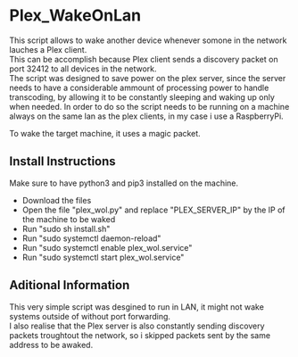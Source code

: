 # Plex_WakeOnLan

This script allows to wake another device whenever somone in the network lauches a Plex client.  
This can be accomplish because Plex client sends a discovery packet on port 32412 to all devices in the network.  
The script was designed to save power on the plex server, since the server needs to have a considerable ammount of processing power to handle transcoding, by allowing it to be constantly sleeping and waking up only when needed. In order to do so the script needs to be running on a machine always on the same lan as the plex clients, in my case i use a RaspberryPi.  

To wake the target machine, it uses a magic packet.

## Install Instructions
Make sure to have python3 and pip3 installed on the machine.  

- Download the files  
- Open the file "plex_wol.py" and replace "PLEX_SERVER_IP" by the IP of the machine to be waked
- Run "sudo sh install.sh"  
- Run "sudo systemctl daemon-reload"  
- Run "sudo systemctl enable plex_wol.service"  
- Run "sudo systemctl start plex_wol.service"  


## Aditional Information
This very simple script was desgined to run in LAN, it might not wake systems outside of without port forwarding.  
I also realise that the Plex server is also constantly sending discovery packets troughtout the network, so i skipped packets sent by the same address to be awaked.
